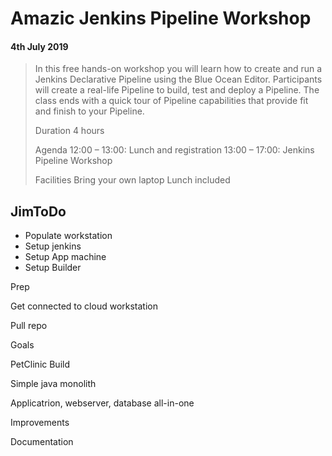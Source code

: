 #  Amazic Jenkins Pipeline Workshop

#### 4th July 2019 

> In this free hands-on workshop you will learn how to create and run a Jenkins Declarative Pipeline using the Blue Ocean Editor. Participants will create a real-life Pipeline to build, test and deploy a Pipeline. The class ends with a quick tour of Pipeline capabilities that provide fit and finish to your Pipeline.
>
> Duration
> 4 hours
>
> Agenda
> 12:00 – 13:00: Lunch and registration
> 13:00 – 17:00: Jenkins Pipeline Workshop
>
> Facilities
> Bring your own laptop
> Lunch included



## JimToDo

- Populate workstation
- Setup jenkins
- Setup App machine
- Setup Builder





Prep

Get connected to cloud workstation

Pull repo

Goals



PetClinic Build

Simple java monolith

Applicatrion, webserver, database all-in-one







Improvements



Documentation






